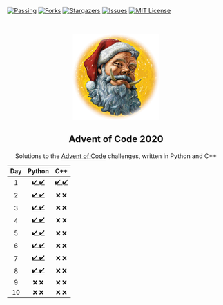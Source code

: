 <!--
*** Thanks for checking out the Best-README-Template. If you have a suggestion
*** that would make this better, please fork the repo and create a pull request
*** or simply open an issue with the tag "enhancement".
*** Thanks again! Now go create something AMAZING! :D
-->



<!-- PROJECT SHIELDS -->
<!--
*** I'm using markdown "reference style" links for readability.
*** Reference links are enclosed in brackets [ ] instead of parentheses ( ).
*** See the bottom of this document for the declaration of the reference variables
*** for contributors-url, forks-url, etc. This is an optional, concise syntax you may use.
*** https://www.markdownguide.org/basic-syntax/#reference-style-links
-->
[![Passing][build-shield]][build-url]
[![Forks][forks-shield]][forks-url]
[![Stargazers][stars-shield]][stars-url]
[![Issues][issues-shield]][issues-url]
[![MIT License][license-shield]][license-url]


<!-- PROJECT LOGO -->
<br />
<p align="center">
  <a href="https://github.com/rfrazier716/aoc_2020">
    <img src="images/hogfather.png" alt="Logo" width="200" height="200">
  </a>

  <h2 align="center">Advent of Code 2020</h2>

  <p align="center">
    Solutions to the <a href="https://adventofcode.com">Advent of Code</a> challenges, written in Python and C++
    
  </p>
</p>


Day | Python    | C++   | 
:--:|:---------:|:-----:|
1   | [:heavy_check_mark: :heavy_check_mark:][py-day1-url] | [:heavy_check_mark: :heavy_check_mark:][cpp-day1-url] |
2   | [:heavy_check_mark: :heavy_check_mark:][py-day2-url]  | :x: :x:  |
3   | [:heavy_check_mark: :heavy_check_mark:][py-day3-url]   | :x: :x:  |
4   | [:heavy_check_mark: :heavy_check_mark:][py-day4-url]  | :x: :x:  |
5   | [:heavy_check_mark: :heavy_check_mark:][py-day5-url]  | :x: :x:  |
6   |  [:heavy_check_mark: :heavy_check_mark:][py-day6-url] | :x: :x:  |
7   | [:heavy_check_mark: :heavy_check_mark:][py-day7-url]   | :x: :x:  |
8   | [:heavy_check_mark: :heavy_check_mark:][py-day8-url]   | :x: :x:  |
9   | :x: :x:  | :x: :x:  |
10   | :x: :x:  | :x: :x:  |

<!-- Links to Solution Days -->
[py-day1-url]: py/aoc2020/day1.py
[py-day2-url]: py/aoc2020/day2.py
[py-day3-url]: py/aoc2020/day3.py
[py-day4-url]: py/aoc2020/day4.py
[py-day5-url]: py/aoc2020/day5.py
[py-day6-url]: py/aoc2020/day6.py
[py-day7-url]: py/aoc2020/day7.py
[py-day8-url]: py/aoc2020/day8.py

[cpp-day1-url]: cpp/src/day1.cpp

<!-- PROJECT SHIELD Links -->
[build-shield]: https://circleci.com/gh/rfrazier716/aoc_2020.svg?style=shield
[build-url]: https://app.circleci.com/pipelines/github/rfrazier716/aoc_2020
[contributors-shield]: https://img.shields.io/github/contributors/rfrazier716/aoc_2020.svg
[contributors-url]: https://github.com/rfrazier716/aoc_2020/graphs/contributors
[forks-shield]: https://img.shields.io/github/forks/rfrazier716/aoc_2020.svg
[forks-url]: https://github.com/rfrazier716/aoc_2020/network/members
[stars-shield]: https://img.shields.io/github/stars/rfrazier716/aoc_2020.svg
[stars-url]: https://github.com/rfrazier716/aoc_2020/stargazers
[issues-shield]: https://img.shields.io/github/issues/rfrazier716/aoc_2020.svg
[issues-url]: https://github.com/rfrazier716/aoc_2020/issues
[license-shield]: https://img.shields.io/github/license/rfrazier716/aoc_2020.svg
[license-url]: https://github.com/rfrazier716/aoc_2020/blob/master/LICENSE.txt